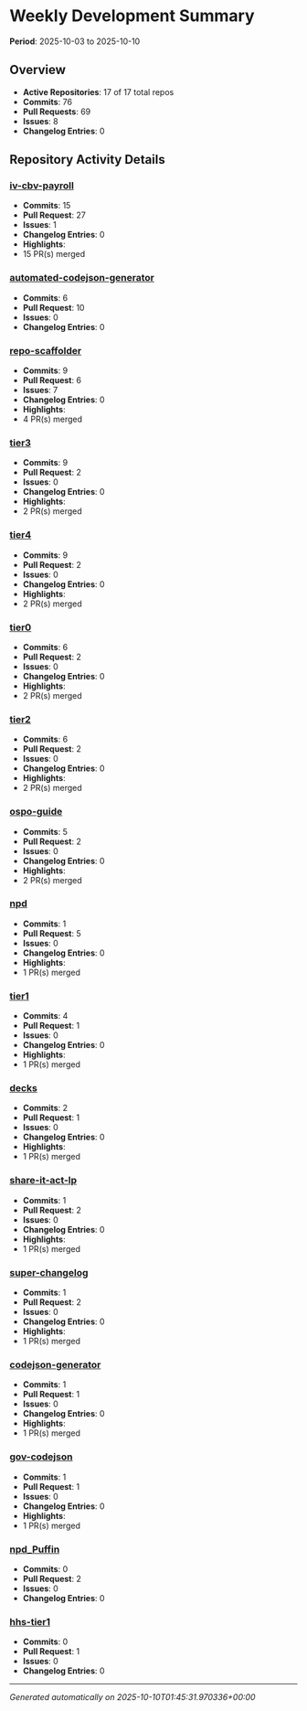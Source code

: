 # Weekly Development Summary
**Period**: 2025-10-03 to 2025-10-10

## Overview
- **Active Repositories**: 17 of 17 total repos
- **Commits**: 76
- **Pull Requests**: 69
- **Issues**: 8
- **Changelog Entries**: 0

## Repository Activity Details

### [iv-cbv-payroll](https://github.com/DSACMS/iv-cbv-payroll)
- **Commits**: 15
- **Pull Request**: 27
- **Issues**: 1
- **Changelog Entries**: 0
- **Highlights**:
 - 15 PR(s) merged

### [automated-codejson-generator](https://github.com/DSACMS/automated-codejson-generator)
- **Commits**: 6
- **Pull Request**: 10
- **Issues**: 0
- **Changelog Entries**: 0

### [repo-scaffolder](https://github.com/DSACMS/repo-scaffolder)
- **Commits**: 9
- **Pull Request**: 6
- **Issues**: 7
- **Changelog Entries**: 0
- **Highlights**:
 - 4 PR(s) merged

### [tier3](https://github.com/DSACMS/tier3)
- **Commits**: 9
- **Pull Request**: 2
- **Issues**: 0
- **Changelog Entries**: 0
- **Highlights**:
 - 2 PR(s) merged

### [tier4](https://github.com/DSACMS/tier4)
- **Commits**: 9
- **Pull Request**: 2
- **Issues**: 0
- **Changelog Entries**: 0
- **Highlights**:
 - 2 PR(s) merged

### [tier0](https://github.com/DSACMS/tier0)
- **Commits**: 6
- **Pull Request**: 2
- **Issues**: 0
- **Changelog Entries**: 0
- **Highlights**:
 - 2 PR(s) merged

### [tier2](https://github.com/DSACMS/tier2)
- **Commits**: 6
- **Pull Request**: 2
- **Issues**: 0
- **Changelog Entries**: 0
- **Highlights**:
 - 2 PR(s) merged

### [ospo-guide](https://github.com/DSACMS/ospo-guide)
- **Commits**: 5
- **Pull Request**: 2
- **Issues**: 0
- **Changelog Entries**: 0
- **Highlights**:
 - 2 PR(s) merged

### [npd](https://github.com/DSACMS/npd)
- **Commits**: 1
- **Pull Request**: 5
- **Issues**: 0
- **Changelog Entries**: 0
- **Highlights**:
 - 1 PR(s) merged

### [tier1](https://github.com/DSACMS/tier1)
- **Commits**: 4
- **Pull Request**: 1
- **Issues**: 0
- **Changelog Entries**: 0
- **Highlights**:
 - 1 PR(s) merged

### [decks](https://github.com/DSACMS/decks)
- **Commits**: 2
- **Pull Request**: 1
- **Issues**: 0
- **Changelog Entries**: 0
- **Highlights**:
 - 1 PR(s) merged

### [share-it-act-lp](https://github.com/DSACMS/share-it-act-lp)
- **Commits**: 1
- **Pull Request**: 2
- **Issues**: 0
- **Changelog Entries**: 0
- **Highlights**:
 - 1 PR(s) merged

### [super-changelog](https://github.com/DSACMS/super-changelog)
- **Commits**: 1
- **Pull Request**: 2
- **Issues**: 0
- **Changelog Entries**: 0
- **Highlights**:
 - 1 PR(s) merged

### [codejson-generator](https://github.com/DSACMS/codejson-generator)
- **Commits**: 1
- **Pull Request**: 1
- **Issues**: 0
- **Changelog Entries**: 0
- **Highlights**:
 - 1 PR(s) merged

### [gov-codejson](https://github.com/DSACMS/gov-codejson)
- **Commits**: 1
- **Pull Request**: 1
- **Issues**: 0
- **Changelog Entries**: 0
- **Highlights**:
 - 1 PR(s) merged

### [npd_Puffin](https://github.com/DSACMS/npd_Puffin)
- **Commits**: 0
- **Pull Request**: 2
- **Issues**: 0
- **Changelog Entries**: 0

### [hhs-tier1](https://github.com/DSACMS/hhs-tier1)
- **Commits**: 0
- **Pull Request**: 1
- **Issues**: 0
- **Changelog Entries**: 0

---
*Generated automatically on 2025-10-10T01:45:31.970336+00:00*